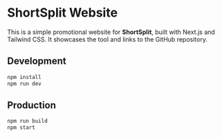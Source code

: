 # ShortSplit Website

This is a simple promotional website for **ShortSplit**, built with Next.js and Tailwind CSS. It showcases the tool and links to the GitHub repository.

## Development

```bash
npm install
npm run dev
```

## Production

```bash
npm run build
npm start
```
